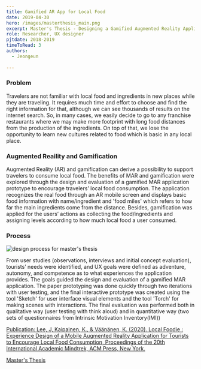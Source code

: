 ```yaml
---
title: Gamified AR App for Local Food
date: 2019-04-30
hero: /images/masterthesis_main.png
excerpt: Master's Thesis - Designing a Gamified Augmented Reality Application for Tourists to Encourage Their Local Food Consumption. An empirical design study with AR technology and gamification to encourage tourists' local food consumption.
role: Researcher, UX designer
pjtdate: 2018-2019
timeToRead: 3
authors:
  - Jeongeun
  
---
```



### Problem

Travelers are not familiar with local food and ingredients in new places while they are traveling. It requires much time and effort to choose and find the right information for that, although we can see thousands of results on the internet search. So, in many cases, we easily decide to go to any franchise restaurants where we may make more footprint with long food distances from the production of the ingredients. On top of that, we lose the opportunity to learn new cultures related to food which is basic in any local place.

### Augmented Reaility and Gamification

Augmented Reality (AR) and gamification can derive a possibility to support travelers to consume local food. The benefits of MAR and gamification were explored through the design and evaluation of a gamified MAR application prototype to encourage travelers’ local food consumption. The application recognizes the real food through an AR mobile screen and displays basic food information with name/ingredient and 'food miles' which refers to how far the main ingredients come from the distance. Besides, gamification was applied for the users’ actions as collecting the food/ingredients and assigning levels according to how much local food a user consumed.



### Process

 ![design process for master's thesis](/images/masterthesis_sketches.png)

From user studies (observations, interviews and initial concept evaluation), tourists’ needs were identified, and UX goals were defined as adventure, autonomy, and competence as to what experiences the application provides. The goals guided the design and evaluation of a gamified MAR application. The paper prototyping was done quickly through two iterations with user testing, and the final interactive prototype was created using the tool 'Sketch' for user interface visual elements and the tool 'Torch' for making scenes with interactions. The final evaluation was performed both in qualitative way (user testing with think aloud) and in quantitative way (two sets of questionnaires from Intrinsic Motivation Inventory(IMI)) 


[Publication: Lee, J, Kaipainen, K., & Väänänen, K. (2020). Local Foodie &#58; Experience Design of a Mobile Augmented Reality Application for Tourists to Encourage Local Food Consumption, Proceedings of the 20th International Academic Mindtrek, ACM Press, New York.](https://doi.org/10.1145/3377290.3377298)

[Master's Thesis](https://doi.org/10.1145/3377290.3377298)





